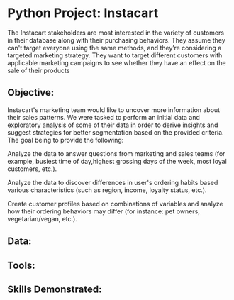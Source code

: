 # Python Project: Instacart

The Instacart stakeholders are most interested in the variety of customers in their database along with their purchasing behaviors. They assume they can't target everyone using the same methods, and they’re considering a targeted marketing strategy. They want to target different customers with applicable marketing campaigns to see whether they have an effect on the sale of their products

## Objective:
Instacart's marketing team would like to uncover more information about their sales patterns. We were tasked to perform an initial data and exploratory analysis of some of their data in order to derive insights and suggest strategies for better segmentation based on the provided criteria.  The goal being to provide the following:

Analyze the data to answer questions from marketing and sales teams (for example, busiest time of day,highest grossing days of the week, most loyal customers, etc.).

Analyze the data to discover differences in user's ordering habits based various characteristics (such as region, income, loyalty status, etc.).

Create customer profiles based on combinations of variables and analyze how their ordering behaviors may differ (for instance: pet owners, vegetarian/vegan, etc.).

## Data:


## Tools:


## Skills Demonstrated:
